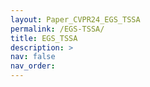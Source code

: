 ```yaml
---
layout: Paper_CVPR24_EGS_TSSA
permalink: /EGS-TSSA/
title: EGS_TSSA
description: >
nav: false
nav_order:
---
```

